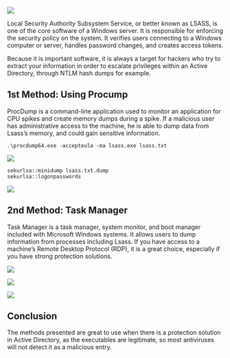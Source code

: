 ![](https://miro.medium.com/max/640/1*k3Nmb_CTNFtYVAlkbDVjOA.png)

Local Security Authority Subsystem Service, or better known as LSASS, is one of the core software of a Windows server. It is responsible for enforcing the security policy on the system. It verifies users connecting to a Windows computer or server, handles password changes, and creates access tokens.

Because it is important software, it is always a target for hackers who try to extract your information in order to escalate privileges within an Active Directory, through NTLM hash dumps for example.

## 1st Method: Using Procump

ProcDump is a command-line application used to monitor an application for CPU spikes and create memory dumps during a spike. If a malicious user has administrative access to the machine, he is able to dump data from Lsass’s memory, and could gain sensitive information.

```
.\procdump64.exe -accepteula -ma lsass.exe lsass.txt
```

![](https://miro.medium.com/max/720/1*dW652XTaxK0DY2LldELVVA.png)

```
sekurlsa::minidump lsass.txt.dump
sekurlsa::logonpasswords
```

![](https://miro.medium.com/max/720/1*_e2KRWNQlFAdkfc8tIz-dQ.png)

## 2nd Method: Task Manager

Task Manager is a task manager, system monitor, and boot manager included with Microsoft Windows systems. It allows users to dump information from processes including Lsass. If you have access to a machine’s Remote Desktop Protocol (RDP), it is a great choice, especially if you have strong protection solutions.

![](https://miro.medium.com/max/720/1*fiYCmfqV38vW6ISZWmEYjQ.png)

![](https://miro.medium.com/max/720/1*ZMU_Btt7kq6JN9D6Pcklmg.png)

![](https://miro.medium.com/max/720/1*pk16dsZdcZjfktnatH42Xg.png)

## Conclusion

The methods presented are great to use when there is a protection solution in Active Directory, as the executables are legitimate, so most antiviruses will not detect it as a malicious entry.
